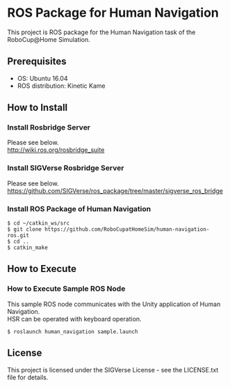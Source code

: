 # ROS Package for Human Navigation

This project is ROS package for the Human Navigation task of the RoboCup@Home Simulation.

## Prerequisites

- OS: Ubuntu 16.04
- ROS distribution: Kinetic Kame

## How to Install

### Install Rosbridge Server

Please see below.  
http://wiki.ros.org/rosbridge_suite

### Install SIGVerse Rosbridge Server

Please see below.  
https://github.com/SIGVerse/ros_package/tree/master/sigverse_ros_bridge

### Install ROS Package of Human Navigation

```bash:
$ cd ~/catkin_ws/src
$ git clone https://github.com/RoboCupatHomeSim/human-navigation-ros.git
$ cd ..
$ catkin_make
```

## How to Execute

### How to Execute Sample ROS Node

This sample ROS node communicates with the Unity application of Human Navigation.  
HSR can be operated with keyboard operation.

```bash:
$ roslaunch human_navigation sample.launch
```

## License

This project is licensed under the SIGVerse License - see the LICENSE.txt file for details.

